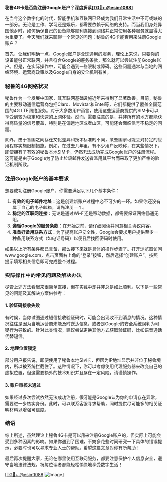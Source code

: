 **秘鲁4G卡是否能注册Google账户？深度解读[[TG💪+ @esim1088](https://t.me/s/esim1088)]**

在当今这个数字化的时代，智能手机和互联网已经成为我们日常生活中不可或缺的一部分。无论是工作、学习还是娱乐，都需要依赖于网络的支持。而当我们身处异国他乡时，如何确保自己的设备能够顺利连接到网络并正常使用各种服务就显得尤为重要了。今天我们就来聊聊一个常见的问题：秘鲁的4G卡能否用来注册Google账户？

首先，让我们明确一点，Google账户是全球通用的服务，理论上来说，只要你的设备能够正常联网，并且符合Google的服务条款，那么就可以尝试注册Google账户。但是，在实际操作中，可能会遇到一些限制或障碍。这些问题通常与当地的网络环境、运营商政策以及Google自身的安全机制有关。

### 秘鲁的4G网络状况

秘鲁作为一个发展中国家，其互联网基础设施近年来得到了显著改善。目前，秘鲁的主要移动通信运营商包括Claro、Movistar和Entel等，它们都提供了覆盖全国范围的4G LTE网络服务。对于大多数用户而言，使用这些运营商提供的SIM卡可以享受到较为稳定和快速的上网体验。然而，需要注意的是，并非所有的地方都能获得高质量的信号覆盖，特别是在偏远地区或者山区，可能还会面临信号不稳定的问题。

此外，由于各国之间存在文化差异和技术标准的不同，某些国家可能会对特定的应用程序实施限制措施。例如，在过去几年里，有不少用户反映称，在某些情况下，即使拥有了有效的秘鲁本地SIM卡，仍然无法成功完成Google账户的注册流程。这可能是由于Google为了防止垃圾邮件发送者滥用其平台而采取了更加严格的验证机制所致。

### 注册Google账户的基本要求

想要成功注册Google账户，你需要满足以下几个基本条件：

1. **有效的电子邮件地址**：这是创建新账户过程中必不可少的一环。如果你还没有属于自己的电子邮箱，请先注册一个。
2. **稳定的互联网连接**：无论是通过Wi-Fi还是移动数据，都需要保证网络畅通无阻。
3. **遵循Google的服务条款**：在开始之前，请仔细阅读并同意相关协议内容。
4. **准备好备用联系方式**：为了提高账户安全性，Google会要求用户提供至少一种备用联系方式（如电话号码）以便日后找回密码时使用。

如果以上所有条件都已具备，那么接下来就是具体的操作步骤了。打开浏览器访问www.google.com，点击页面右上角的“登录”按钮，然后选择“创建账户”。按照提示填写相关信息即可完成整个过程。

### 实际操作中的常见问题及解决办法

尽管上述方法看起来很简单直接，但在实践中却并非总是如此顺利。以下是一些常见的问题及其解决方案供参考：

#### 1. 验证码接收失败
有时候，当你试图通过短信接收验证码时，可能会出现收不到消息的情况。这种情况往往是因为当地运营商未能及时送达信息，或者是Google的安全系统误判为可疑行为导致的。针对此类情况，建议尝试更换其他方式获取验证码，比如语音通话代替短信。

#### 2. 地理位置锁定
部分用户报告说，即便使用了秘鲁本地SIM卡，但因为IP地址显示并非位于秘鲁境内，所以被系统拦截住了。这种情况下，你可以考虑使用代理服务器来改变自己的虚拟位置，但这需要额外的技术知识并且存在一定风险，请谨慎操作。

#### 3. 账户审核未通过
如果经过多次尝试依然无法成功注册，很可能是Google认为你的申请存在异常，需要进一步核实身份。此时，可以联系客服寻求帮助，同时提供尽可能多的相关证明材料以增强可信度。

### 结语

综上所述，虽然理论上秘鲁4G卡是可以用来注册Google账户的，但实际上可能会受到多种因素的影响。如果你遇到了困难，不妨多花些时间研究一下具体的错误提示，必要时也可以寻求专业人士的帮助。希望这篇文章对你有所帮助！

最后再次提醒大家，无论在哪里使用互联网服务，都要注意保护个人信息安全，遵守当地法律法规。祝每位读者都能轻松愉快地享受数字生活！

[[TG💪+ @esim1088](https://t.me/s/esim1088) ![Image](https://i.postimg.cc/4NQfJmqS/Snipaste-2025-05-13-00-14-12.png)]